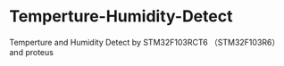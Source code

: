 # Temperture-Humidity-Detect
Temperture and Humidity Detect by STM32F103RCT6 （STM32F103R6）and proteus
